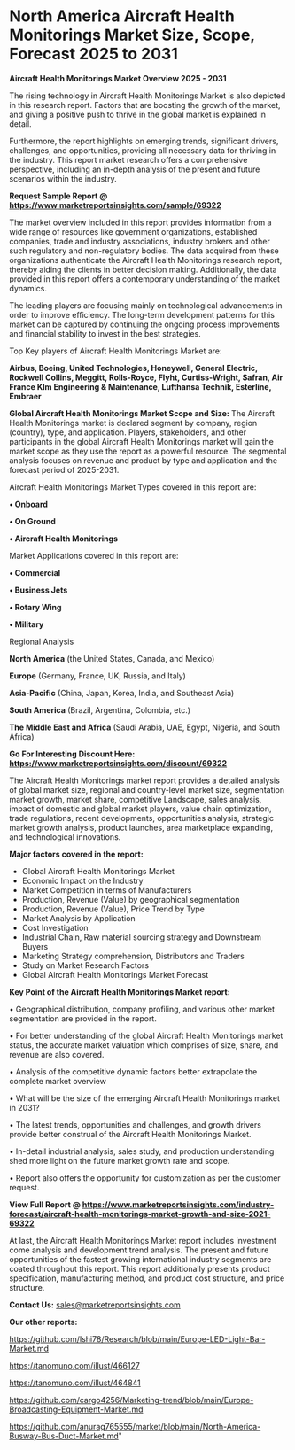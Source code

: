 # North America Aircraft Health Monitorings Market Size, Scope, Forecast 2025 to 2031

<Strong> Aircraft Health Monitorings Market Overview 2025 - 2031</strong>

The rising technology in Aircraft Health Monitorings Market is also depicted in this research report. Factors that are boosting the growth of the market, and giving a positive push to thrive in the global market is explained in detail.

Furthermore, the report highlights on emerging trends, significant drivers, challenges, and opportunities, providing all necessary data for thriving in the industry. This report market research offers a comprehensive perspective, including an in-depth analysis of the present and future scenarios within the industry.

<strong>Request Sample Report @ <a href=https://www.marketreportsinsights.com/sample/69322>https://www.marketreportsinsights.com/sample/69322</a></strong>

The market overview included in this report provides information from a wide range of resources like government organizations, established companies, trade and industry associations, industry brokers and other such regulatory and non-regulatory bodies. The data acquired from these organizations authenticate the Aircraft Health Monitorings research report, thereby aiding the clients in better decision making. Additionally, the data provided in this report offers a contemporary understanding of the market dynamics.

The leading players are focusing mainly on technological advancements in order to improve efficiency. The long-term development patterns for this market can be captured by continuing the ongoing process improvements and financial stability to invest in the best strategies.

Top Key players of Aircraft Health Monitorings Market are:

<strong>Airbus, Boeing, United Technologies, Honeywell, General Electric, Rockwell Collins, Meggitt, Rolls-Royce, Flyht, Curtiss-Wright, Safran, Air France Klm Engineering & Maintenance, Lufthansa Technik, Esterline, Embraer</strong>

<strong><b>Global Aircraft Health Monitorings Market Scope and Size:</b></strong>
The Aircraft Health Monitorings market is declared segment by company, region (country), type, and application. Players, stakeholders, and other participants in the global Aircraft Health Monitorings market will gain the market scope as they use the report as a powerful resource. The segmental analysis focuses on revenue and product by type and application and the forecast period of 2025-2031.

Aircraft Health Monitorings Market Types covered in this report are:

<strong>• Onboard

• On Ground

• Aircraft Health Monitorings</strong>

Market Applications covered in this report are:

<strong>• Commercial

• Business Jets

• Rotary Wing

• Military</strong> 

Regional Analysis

<strong>North America</strong> (the United States, Canada, and Mexico)

<strong>Europe</strong> (Germany, France, UK, Russia, and Italy)

<strong>Asia-Pacific</strong> (China, Japan, Korea, India, and Southeast Asia)

<strong>South America</strong> (Brazil, Argentina, Colombia, etc.)

<strong>The Middle East and Africa</strong> (Saudi Arabia, UAE, Egypt, Nigeria, and South Africa)

<strong>Go For Interesting Discount Here: <a href=https://www.marketreportsinsights.com/discount/69322>https://www.marketreportsinsights.com/discount/69322</a></strong>

The Aircraft Health Monitorings market report provides a detailed analysis of global market size, regional and country-level market size, segmentation market growth, market share, competitive Landscape, sales analysis, impact of domestic and global market players, value chain optimization, trade regulations, recent developments, opportunities analysis, strategic market growth analysis, product launches, area marketplace expanding, and technological innovations.

<strong><b>Major factors covered in the report:</b></strong>
<ul>
  <li>Global Aircraft Health Monitorings Market </li>
  <li>Economic Impact on the Industry</li>
  <li>Market Competition in terms of Manufacturers</li>
  <li>Production, Revenue (Value) by geographical segmentation</li>
  <li>Production, Revenue (Value), Price Trend by Type</li>
  <li>Market Analysis by Application</li>
  <li>Cost Investigation</li>
  <li>Industrial Chain, Raw material sourcing strategy and Downstream Buyers</li>
  <li>Marketing Strategy comprehension, Distributors and Traders</li>
  <li>Study on Market Research Factors</li>
  <li>Global Aircraft Health Monitorings Market Forecast</li>
</ul>

<strong><b>Key Point of the Aircraft Health Monitorings Market report:</b></strong>

• Geographical distribution, company profiling, and various other market segmentation are provided in the report.

• For better understanding of the global Aircraft Health Monitorings market status, the accurate market valuation which comprises of size, share, and revenue are also covered.

• Analysis of the competitive dynamic factors better extrapolate the complete market overview

• What will be the size of the emerging Aircraft Health Monitorings market in 2031?

• The latest trends, opportunities and challenges, and growth drivers provide better construal of the Aircraft Health Monitorings Market.

• In-detail industrial analysis, sales study, and production understanding shed more light on the future market growth rate and scope.

• Report also offers the opportunity for customization as per the customer request.

<strong><b>View Full Report @ <a href=https://www.marketreportsinsights.com/industry-forecast/aircraft-health-monitorings-market-growth-and-size-2021-69322>https://www.marketreportsinsights.com/industry-forecast/aircraft-health-monitorings-market-growth-and-size-2021-69322</a></b></strong>


At last, the Aircraft Health Monitorings Market report includes investment come analysis and development trend analysis. The present and future opportunities of the fastest growing international industry segments are coated throughout this report. This report additionally presents product specification, manufacturing method, and product cost structure, and price structure.

<strong>Contact Us:</strong>
sales@marketreportsinsights.com

<strong>Our other reports:</strong>

<a href=https://github.com/Ishi78/Research/blob/main/Europe-LED-Light-Bar-Market.md>https://github.com/Ishi78/Research/blob/main/Europe-LED-Light-Bar-Market.md</a>

<a href=https://tanomuno.com/illust/466127>https://tanomuno.com/illust/466127</a>

<a href=https://tanomuno.com/illust/464841>https://tanomuno.com/illust/464841</a>

<a href=https://github.com/cargo4256/Marketing-trend/blob/main/Europe-Broadcasting-Equipment-Market.md>https://github.com/cargo4256/Marketing-trend/blob/main/Europe-Broadcasting-Equipment-Market.md</a>

<a href=https://github.com/anurag765555/market/blob/main/North-America-Busway-Bus-Duct-Market.md>https://github.com/anurag765555/market/blob/main/North-America-Busway-Bus-Duct-Market.md</a>"
